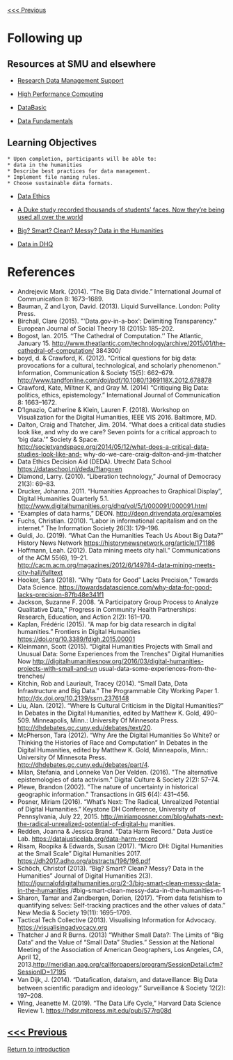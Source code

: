 [<<< Previous](bigdata.md) 

# Following up

## Resources at SMU and elsewhere

* [Research Data Management Support](https://www.smu.edu/libraries/fondren/services/data)

* [High Performance Computing](https://www.smu.edu/OIT/Services/HPC)

* [DataBasic](https://databasic.io/en/)

* [Data Fundamentals](https://pow123.github.io/UWI-Mona/02-starting-with-data.html) 
## Learning Objectives  
    * Upon completion, participants will be able to:  
    * data in the humanities 
    * Describe best practices for data management.  
    * Implement file naming rules.  
    * Choose sustainable data formats.  

* [Data Ethics](https://pow123.github.io/UWI-Mona/02-starting-with-data.html) 

* [A Duke study recorded thousands of students’ faces. Now they’re being used all over the world](https://www.dukechronicle.com/article/2019/06/duke-university-facial-recognition-data-set-study-surveillance-video-students-china-uyghur)

* [Big? Smart? Clean? Messy? Data in the Humanities](http://journalofdigitalhumanities.org/2-3/big-smart-clean-messy-data-in-the-humanities/) 

* [Data in DHQ](http://www.digitalhumanities.org/dhq/findIt?queryString=data+AND+idno%40type%3ADHQarticle-id)

# References 
* 	Andrejevic Mark. (2014). “The Big Data divide.” International Journal of Communication 8: 1673–1689.
* 	Bauman, Z and Lyon, David. (2013). Liquid Surveillance. London: Polity Press.
* 	Birchall, Clare (2015). "'Data.gov-in-a-box': Delimiting Transparency." European Journal of Social Theory 18 (2015): 185–202.
* 	Bogost, Ian. 2015. ‘‘The Cathedral of Computation.’’ The Atlantic, January 15. http://www.theatlantic.com/technology/archive/2015/01/the-cathedral-of-computation/ 384300/
* 	boyd, d. & Crawford, K. (2012). “Critical questions for big data: provocations for a cultural, technological, and scholarly phenomenon.” Information, Communication & Society 15(5): 662–679. http://www.tandfonline.com/doi/pdf/10.1080/1369118X.2012.678878
* 	Crawford, Kate, Miltner K, and Gray M. (2014) “Critiquing Big Data: politics, ethics, epistemology.” International Journal of Communication 8: 1663–1672.
* 	D’Ignazio, Catherine & Klein, Lauren F. (2018). Workshop on Visualization for the Digital Humanities, IEEE VIS 2016. Baltimore, MD.
* 	Dalton, Craig and Thatcher, Jim. 2014. “What does a critical data studies look like, and why do we care? Seven points for a critical approach to ‘big data.’” Society & Space. http://societyandspace.org/2014/05/12/what-does-a-critical-data-studies-look-like-and- why-do-we-care-craig-dalton-and-jim-thatcher
* 	Data Ethics Decision Aid (DEDA). Utrecht Data School https://dataschool.nl/deda/?lang=en
* 	Diamond, Larry. (2010). “Liberation technology,” Journal of Democracy 21(3): 69–83.
* 	Drucker, Johanna. 2011. “Humanities Approaches to Graphical Display”, Digital Humanities Quarterly 5.1. http://www.digitalhumanities.org/dhq/vol/5/1/000091/000091.html
* 	“Examples of data harms,” DEON. http://deon.drivendata.org/examples
* 	Fuchs, Christian. (2010). “Labor in informational capitalism and on the internet.” The Information Society 26(3): 179–196.
* 	Guldi, Jo. (2019). “What Can the Humanities Teach Us About Big Data?” History News Network https://historynewsnetwork.org/article/171186
* 	Hoffmann, Leah. (2012). Data mining meets city hall.” Communications of the ACM 55(6), 19–21.
http://cacm.acm.org/magazines/2012/6/149784-data-mining-meets-city-hall/fulltext
* 	Hooker, Sara (2018). “Why “Data for Good” Lacks Precision,” Towards Data Science. https://towardsdatascience.com/why-data-for-good-lacks-precision-87fb48e341f1
* 	Jackson, Suzanne F. 2008. “A Participatory Group Process to Analyze Qualitative Data,” Progress in Community Health Partnerships: Research, Education, and Action 2(2): 161–170.
* 	Kaplan, Frédéric (2015). “A map for big data research in digital humanities.” Frontiers in Digital Humanities https://doi.org/10.3389/fdigh.2015.00001
* 	Kleinmann, Scott (2015). “Digital Humanities Projects with Small and Unusual Data: Some Experiences	from	the	Trenches”	Digital	Humanities	Now http://digitalhumanitiesnow.org/2016/03/digital-humanities-projects-with-small-and-un usual-data-some-experiences-from-the-trenches/
* 	Kitchin, Rob and Lauriault, Tracey (2014). “Small Data, Data Infrastructure and Big Data.” The Programmable City Working Paper 1. http://dx.doi.org/10.2139/ssrn.2376148
* 	Liu, Alan. (2012). “Where Is Cultural Criticism in the Digital Humanities?” In Debates in the Digital Humanities, edited by Matthew K. Gold, 490–509. Minneapolis, Minn.: University Of Minnesota Press. http://dhdebates.gc.cuny.edu/debates/text/20.
 * 	McPherson, Tara (2012). “Why Are the Digital Humanities So White? or Thinking the Histories of Race and Computation” In Debates in the Digital Humanities, edited by Matthew K. Gold, Minneapolis, Minn.: University Of Minnesota Press. http://dhdebates.gc.cuny.edu/debates/part/4.
* 	Milan, Stefania, and Lonneke Van Der Velden. (2016). "The alternative epistemologies of data activism." Digital Culture & Society 2(2): 57–74.
* 	Plewe, Brandon (2002). "The nature of uncertainty in historical geographic information."
Transactions in GIS 6(4): 431–456.
* 	Posner,	Miriam	(2016).		“What’s	Next:	The	Radical,	Unrealized	Potential		of	Digital Humanities.”	Keystone	DH	Conference,		University	of		Pennsylvania,	July	22,	2015. http://miriamposner.com/blog/whats-next-the-radical-unrealized-potential-of-digital-hu manities.
* 	Redden,	Joanna	&	Jessica	Brand.	“Data	Harm	Record.”	Data	Justice	Lab. https://datajusticelab.org/data-harm-record
* 	Risam, Roopika & Edwards, Susan (2017). “Micro DH: Digital Humanities at the Small Scale”
Digital Humanities 2017. https://dh2017.adho.org/abstracts/196/196.pdf
 * 	Schöch, Christof (2013). “Big? Smart? Clean? Messy? Data in the Humanities” Journal of Digital	Humanities	2(3). http://journalofdigitalhumanities.org/2-3/big-smart-clean-messy-data-in-the-humanities
/#big-smart-clean-messy-data-in-the-humanities-n-1
* 	Sharon, Tamar and Zandbergen, Dorien, (2017). “From data fetishism to quantifying selves: Self-tracking practices and the other values of data.” New Media & Society 19(11): 1695–1709.
* 	Tactical	Tech	Collective	(2013).	Visualising	Information	for	Advocacy.
https://visualisingadvocacy.org
* 	Thatcher J and R Burns. (2013) “Whither Small Data?: The Limits of “Big Data” and the Value of “Small Data” Studies.” Session at the National Meeting of the Association of American Geographers,	Los	Angeles,	CA,	April	12, 2013.http://meridian.aag.org/callforpapers/program/SessionDetail.cfm?SessionID=17195
* 	Van Dijk, J. (2014). “Dataﬁcation, dataism, and dataveillance: Big Data between scientiﬁc paradigm and ideology.” Surveillance & Society 12(2): 197–208.
* 	Wing, Jeanette M. (2019). “The Data Life Cycle,” Harvard Data Science Review 1. https://hdsr.mitpress.mit.edu/pub/577rq08d


[<<< Previous](bigdata.md) 
-----
[Return to introduction](https://github.com/SouthernMethodistUniversity/data)